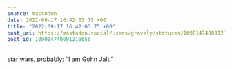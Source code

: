 ```yaml
---
source: mastodon
date: 2022-09-17 16:42:03.75 +00
title: "2022-09-17 16:42:03.75 +00"
post_uri: https://mastodon.social/users/gravely/statuses/109014740091216656
post_id: 109014740091216656
---
```

star wars, probably: “I am Gohn Jalt.”



